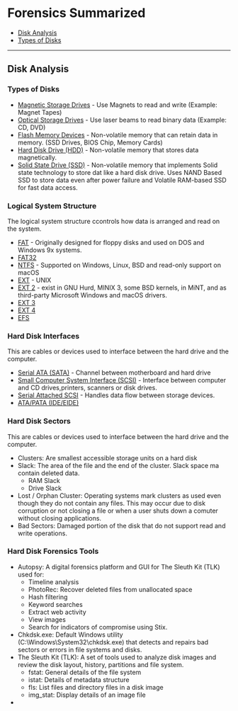 # Forensics Summarized

- [Disk Analysis](#disk-analysis)
- [Types of Disks](#types-of-disks)

---

## Disk Analysis
### Types of Disks
- [Magnetic Storage Drives](https://en.wikipedia.org/wiki/Magnetic_storage) - Use Magnets to read and write (Example: Magnet Tapes)
- [Optical Storage Drives](https://en.wikipedia.org/wiki/Optical_storage) - Use laser beams to read binary data (Example: CD, DVD)
- [Flash Memory Devices](https://en.wikipedia.org/wiki/Flash_memory) - Non-volatile memory that can retain data in memory. (SSD Drives, BIOS Chip, Memory Cards)
- [Hard Disk Drive (HDD)](https://en.wikipedia.org/wiki/Hard_disk_drive) - Non-volatile memory that stores data magnetically.
- [Solid State Drive (SSD)](http://en.wikipedia.org/wiki/Solid-state_drive) - Non-volatile memory that implements Solid state technology to store dat like a hard disk drive. Uses NAND Based SSD to store data even after power failure and Volatile RAM-based SSD for fast data access.
### Logical System Structure
The logical system structure ccontrols how data is arranged and read on the system.
- [FAT](https://en.wikipedia.org/wiki/File_Allocation_Table) - Originally designed for floppy disks and used on DOS and Windows 9x systems.
- [FAT32](https://en.wikipedia.org/wiki/File_Allocation_Table#FAT32)
- [NTFS](https://en.wikipedia.org/wiki/NTFS) - Supported on Windows, Linux, BSD and read-only support on macOS
- [EXT](https://en.wikipedia.org/wiki/Extended_file_system) - UNIX
- [EXT 2](https://en.wikipedia.org/wiki/Ext2) - exist in GNU Hurd, MINIX 3, some BSD kernels, in MiNT, and as third-party Microsoft Windows and macOS drivers.
- [EXT 3](https://en.wikipedia.org/wiki/Ext3)
- [EXT 4](https://en.wikipedia.org/wiki/Ext4)
- [EFS](https://en.wikipedia.org/wiki/Extent_File_System)
### Hard Disk Interfaces
This are cables or devices used to interface between the hard drive and the computer.
- [Serial ATA (SATA)](https://en.wikipedia.org/wiki/Serial_ATA) - Channel between motherboard and hard drive
- [Small Computer System Interface (SCSI)](https://en.wikipedia.org/wiki/SCSI) - Interface between computer and CD drives,printers, scanners or disk drives.
- [Serial Attached SCSI](https://en.wikipedia.org/wiki/Serial_Attached_SCSI) - Handles data flow between storage devices.
- [ATA/PATA (IDE/EIDE)](https://en.wikipedia.org/wiki/Parallel_ATA)
### Hard Disk Sectors
This are cables or devices used to interface between the hard drive and the computer.
- Clusters: Are smallest accessible storage units on a hard disk
- Slack: The area of the file and the end of the cluster. Slack space ma contain deleted data.
  - RAM Slack
  - Drive Slack
- Lost / Orphan Cluster: Operating systems mark clusters as used even though they do not contain any files. This may occur due to disk corruption or not closing a file or when a user shuts down a comuter without closing applications.
- Bad Sectors: Damaged portion of the disk that do not support read and write operations.

### Hard Disk Forensics Tools
- Autopsy: A digital forensics platform and GUI for The Sleuth Kit (TLK) used for:
  - Timeline analysis
  - PhotoRec: Recover deleted files from unallocated space
  - Hash filtering
  - Keyword searches
  - Extract web activity
  - View images
  - Search for indicators of compromise using Stix.
- Chkdsk.exe: Default Windows utility (C:\Windows\System32\chkdsk.exe) that detects and repairs bad sectors or errors in file systems and disks.
- The Sleuth Kit (TLK): A set of tools used to analyze disk images and review the disk layout, history, partitions and file system.
  - fstat: General details of the file system
  - istat: Details of metadata structure
  - fls: List files and directory files in a disk image
  - img_stat: Display details of an image file
- 
